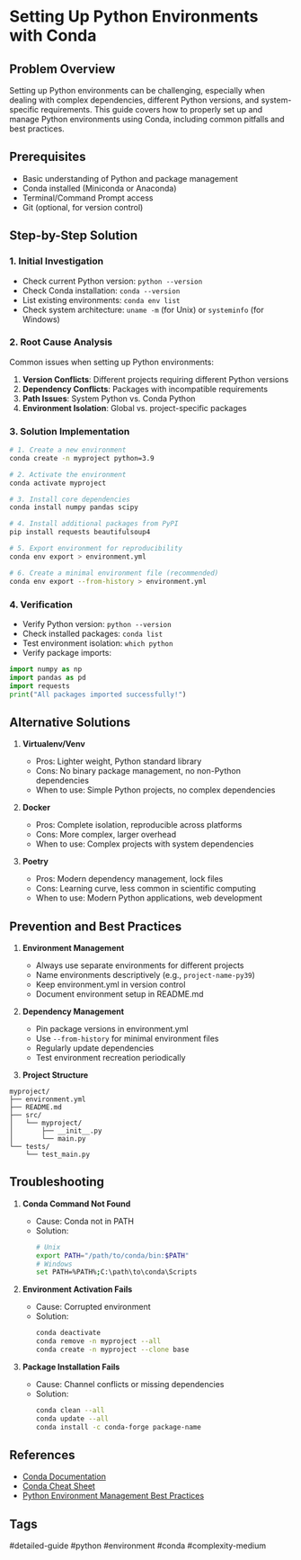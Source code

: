 # Setting Up Python Environments with Conda

## Problem Overview
Setting up Python environments can be challenging, especially when dealing with complex dependencies, different Python versions, and system-specific requirements. This guide covers how to properly set up and manage Python environments using Conda, including common pitfalls and best practices.

## Prerequisites
- Basic understanding of Python and package management
- Conda installed (Miniconda or Anaconda)
- Terminal/Command Prompt access
- Git (optional, for version control)

## Step-by-Step Solution

### 1. Initial Investigation
- Check current Python version: `python --version`
- Check Conda installation: `conda --version`
- List existing environments: `conda env list`
- Check system architecture: `uname -m` (for Unix) or `systeminfo` (for Windows)

### 2. Root Cause Analysis
Common issues when setting up Python environments:
1. **Version Conflicts**: Different projects requiring different Python versions
2. **Dependency Conflicts**: Packages with incompatible requirements
3. **Path Issues**: System Python vs. Conda Python
4. **Environment Isolation**: Global vs. project-specific packages

### 3. Solution Implementation
```bash
# 1. Create a new environment
conda create -n myproject python=3.9

# 2. Activate the environment
conda activate myproject

# 3. Install core dependencies
conda install numpy pandas scipy

# 4. Install additional packages from PyPI
pip install requests beautifulsoup4

# 5. Export environment for reproducibility
conda env export > environment.yml

# 6. Create a minimal environment file (recommended)
conda env export --from-history > environment.yml
```

### 4. Verification
- Verify Python version: `python --version`
- Check installed packages: `conda list`
- Test environment isolation: `which python`
- Verify package imports:
```python
import numpy as np
import pandas as pd
import requests
print("All packages imported successfully!")
```

## Alternative Solutions
1. **Virtualenv/Venv**
   - Pros: Lighter weight, Python standard library
   - Cons: No binary package management, no non-Python dependencies
   - When to use: Simple Python projects, no complex dependencies

2. **Docker**
   - Pros: Complete isolation, reproducible across platforms
   - Cons: More complex, larger overhead
   - When to use: Complex projects with system dependencies

3. **Poetry**
   - Pros: Modern dependency management, lock files
   - Cons: Learning curve, less common in scientific computing
   - When to use: Modern Python applications, web development

## Prevention and Best Practices
1. **Environment Management**
   - Always use separate environments for different projects
   - Name environments descriptively (e.g., `project-name-py39`)
   - Keep environment.yml in version control
   - Document environment setup in README.md

2. **Dependency Management**
   - Pin package versions in environment.yml
   - Use `--from-history` for minimal environment files
   - Regularly update dependencies
   - Test environment recreation periodically

3. **Project Structure**
```
myproject/
├── environment.yml
├── README.md
├── src/
│   └── myproject/
│       ├── __init__.py
│       └── main.py
└── tests/
    └── test_main.py
```

## Troubleshooting
1. **Conda Command Not Found**
   - Cause: Conda not in PATH
   - Solution: 
     ```bash
     # Unix
     export PATH="/path/to/conda/bin:$PATH"
     # Windows
     set PATH=%PATH%;C:\path\to\conda\Scripts
     ```

2. **Environment Activation Fails**
   - Cause: Corrupted environment
   - Solution:
     ```bash
     conda deactivate
     conda remove -n myproject --all
     conda create -n myproject --clone base
     ```

3. **Package Installation Fails**
   - Cause: Channel conflicts or missing dependencies
   - Solution:
     ```bash
     conda clean --all
     conda update --all
     conda install -c conda-forge package-name
     ```

## References
- [Conda Documentation](https://docs.conda.io/)
- [Conda Cheat Sheet](https://docs.conda.io/projects/conda/en/latest/user-guide/cheatsheet.html)
- [Python Environment Management Best Practices](https://realpython.com/python-virtual-environments-a-primer/)

## Tags
#detailed-guide #python #environment #conda #complexity-medium 